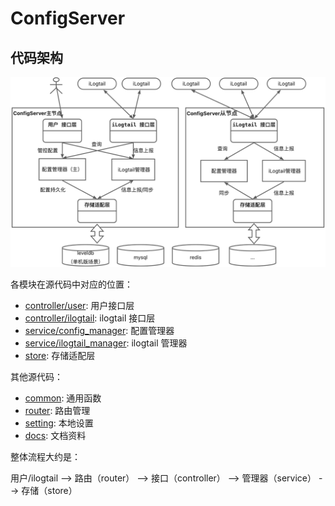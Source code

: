 # ConfigServer

## 代码架构

![架构图](docs/Architecture.jpg)

各模块在源代码中对应的位置：

* [controller/user](controller/user): 用户接口层
* [controller/ilogtail](controller/ilogtail): ilogtail 接口层
* [service/config_manager](service/config_manager): 配置管理器
* [service/ilogtail_manager](service/ilogtail_manager): ilogtail 管理器
* [store](store): 存储适配层

其他源代码：

* [common](common): 通用函数
* [router](router): 路由管理
* [setting](setting): 本地设置
* [docs](docs): 文档资料

整体流程大约是：

用户/ilogtail --> 路由（router） --> 接口（controller） --> 管理器（service） --> 存储（store）
